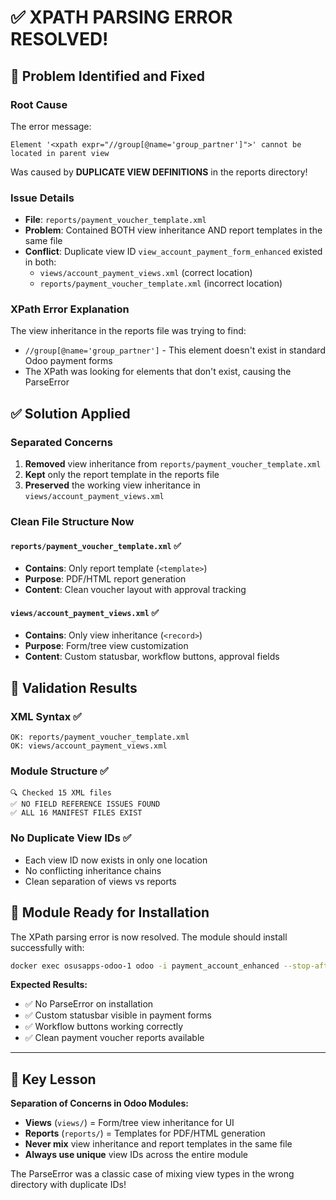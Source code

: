 # ✅ XPATH PARSING ERROR RESOLVED!

## 🔧 **Problem Identified and Fixed**

### **Root Cause**
The error message:
```
Element '<xpath expr="//group[@name='group_partner']">' cannot be located in parent view
```

Was caused by **DUPLICATE VIEW DEFINITIONS** in the reports directory!

### **Issue Details**
- **File**: `reports/payment_voucher_template.xml`
- **Problem**: Contained BOTH view inheritance AND report templates in the same file
- **Conflict**: Duplicate view ID `view_account_payment_form_enhanced` existed in both:
  - `views/account_payment_views.xml` (correct location)
  - `reports/payment_voucher_template.xml` (incorrect location)

### **XPath Error Explanation**
The view inheritance in the reports file was trying to find:
- `//group[@name='group_partner']` - This element doesn't exist in standard Odoo payment forms
- The XPath was looking for elements that don't exist, causing the ParseError

## ✅ **Solution Applied**

### **Separated Concerns**
1. **Removed** view inheritance from `reports/payment_voucher_template.xml`
2. **Kept** only the report template in the reports file
3. **Preserved** the working view inheritance in `views/account_payment_views.xml`

### **Clean File Structure Now**

#### `reports/payment_voucher_template.xml` ✅
- **Contains**: Only report template (`<template>`)
- **Purpose**: PDF/HTML report generation
- **Content**: Clean voucher layout with approval tracking

#### `views/account_payment_views.xml` ✅  
- **Contains**: Only view inheritance (`<record>`)
- **Purpose**: Form/tree view customization
- **Content**: Custom statusbar, workflow buttons, approval fields

## 🧪 **Validation Results**

### XML Syntax ✅
```
OK: reports/payment_voucher_template.xml
OK: views/account_payment_views.xml
```

### Module Structure ✅
```
🔍 Checked 15 XML files
✅ NO FIELD REFERENCE ISSUES FOUND
✅ ALL 16 MANIFEST FILES EXIST
```

### No Duplicate View IDs ✅
- Each view ID now exists in only one location
- No conflicting inheritance chains
- Clean separation of views vs reports

## 🚀 **Module Ready for Installation**

The XPath parsing error is now resolved. The module should install successfully with:

```bash
docker exec osusapps-odoo-1 odoo -i payment_account_enhanced --stop-after-init -d odoo
```

**Expected Results:**
- ✅ No ParseError on installation
- ✅ Custom statusbar visible in payment forms  
- ✅ Workflow buttons working correctly
- ✅ Clean payment voucher reports available

---

## 📝 **Key Lesson**

**Separation of Concerns in Odoo Modules:**
- **Views** (`views/`) = Form/tree view inheritance for UI
- **Reports** (`reports/`) = Templates for PDF/HTML generation
- **Never mix** view inheritance and report templates in the same file
- **Always use unique** view IDs across the entire module

The ParseError was a classic case of mixing view types in the wrong directory with duplicate IDs!